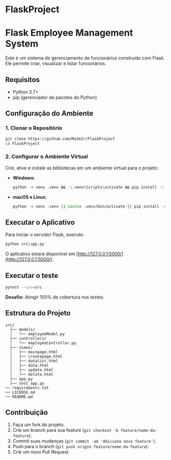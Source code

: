 # FlaskProject

# Flask Employee Management System

Este é um sistema de gerenciamento de funcionários construído com Flask. Ele permite criar, visualizar e listar funcionários.

## Requisitos

- Python 3.7+
- pip (gerenciador de pacotes do Python)

## Configuração do Ambiente

### 1. Clonar o Repositório

```bash
git clone https://github.com/MatmJr/FlaskProject
cd FlaskProject
```

### 2. Configurar o Ambiente Virtual

Crie, ative e instale as bibliotecas em um ambiente virtual para o projeto:
- **Windows:**

  ```bash
  python -m venv .venv && .\.venv\Scripts\activate && pip install -r requirements.txt
  ```

- **macOS e Linux:**

  ```bash
  python -m venv .venv || source .venv/bin/activate || pip install -r requirements.txt
  ```

## Executar o Aplicativo

Para iniciar o servidor Flask, execute:

```bash
python src\app.py
```

O aplicativo estará disponível em [http://127.0.0.1:5000/](http://127.0.0.1:5000/).

## Executar o teste

```bash
pytest --cov=src
```
**Desafio:** Atingir 100% de cobertura nos testes.

## Estrutura do Projeto

```
src/
  ├── models/
  │   └── employeeModel.py
  ├── controllers/
  │   └── employeeController.py
  ├── views/
  │   ├── mainpage.html
  │   ├── createpage.html
  │   ├── datalist.html
  │   ├── data.html
  │   ├── update.html
  │   └── delete.html
  ├── app.py
  ├── test_app.py
── requirements.txt
── LICENSE.md
── README.md
```

## Contribuição

1. Faça um fork do projeto.
2. Crie um branch para sua feature (`git checkout -b feature/nome-da-feature`).
3. Commit suas mudanças (`git commit -am 'Adiciona nova feature'`).
4. Push para o branch (`git push origin feature/nome-da-feature`).
5. Crie um novo Pull Request.
